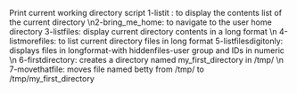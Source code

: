 Print current working directory script
1-listit : to display the contents list of the current directory
\n2-bring_me_home: to navigate to the user home directory
3-listfiles: display current directory contents in a long format \n
4-listmorefiles: to list current directory files in long format
5-listfilesdigitonly: displays files in longformat-with hiddenfiles-user group and IDs in numeric \n
6-firstdirectory: creates a directory named my_first_directory in /tmp/ \n
7-movethatfile: moves file named betty from /tmp/ to /tmp/my_first_directory
